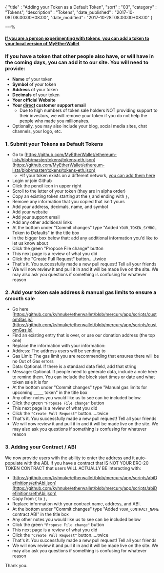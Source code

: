 {
"title"       : "Adding your Token as a Default Token",
"sort"        : "03",
"category"    : "Tokens",
"description" : "Tokens",
"date_published" : "2017-10-08T08:00:00+08:00",
"date_modified"  : "2017-10-28T08:00:00+08:00"
}

---%



#### [If you are a person experimenting with tokens, you can add a token to your local version of MyEtherWallet](https://kb.myetherwallet.com/send/adding-new-token-and-sending-custom-tokens.html)

### If you have a token that other people also have, or will have in the coming days, you can add it to our site. You will need to provide:

*   **Name** of your token
*   **Symbol** of your token
*   **Address** of your token
*   **Decimals** of your token
*   **Your official Website**
*   **Your <span style="text-decoration: underline;">direct</span> customer support email**
    *   Due to high numbers of token sale holders NOT providing support to their investors, we will remove your token if you do not help the people who made you millionaires.
*  Optionally, you may also include your blog, social media sites, chat channels, your logo, etc.

### 1. Submit your Tokens as Default Tokens

*   Go to [https://github.com/MyEtherWallet/ethereum-lists/blob/master/tokens/tokens-eth.json](https://github.com/MyEtherWallet/ethereum-lists/blob/master/tokens/tokens-eth.json)
    *   *If your token exists on a different network, [you can add them here](https://github.com/MyEtherWallet/ethereum-lists/tree/master/tokens)
*   Login or join Github
*   Click the pencil icon in upper right
*   Scroll to the letter of your token (they are in alpha order)
*   Copy an existing token starting at the `{` and ending with `},`
*   Remove any information that you copied that isn't yours
*   Add your address, decimals, name, and symbol
*   Add your website
*   Add your support email
*   Add any other additional links
*   At the bottom under "Commit changes" type "Added `YOUR_TOKEN_SYMBOL` Token to Defaults" in the title box
*   In the bigger box below that: add any additional information you'd like to let us know about
*   Click the green "Propose File change" button
*   This next page is a review of what you did
*   Click the "Create Pull Request" button.....twice
*   That's it. You successfully made a new pull request! Tell all your friends
*   We will now review it and pull it in and it will be made live on the site. We may also ask you questions if something is confusing for whatever reason

### 2. Add your token sale address & manual gas limits to ensure a smooth sale

*   Go here [https://github.com/kvhnuke/etherwallet/blob/mercury/app/scripts/customGas.js](https://github.com/kvhnuke/etherwallet/blob/mercury/app/scripts/customGas.js)
*   Find an existing entry that is over, or use our donation address (the top one)
*   Replace the information with your information:
*   Address: The address users will be sending to
*   Gas Limit: The gas limit you are recommending that ensures there will be no Out of Gas errors
*   Data: Optional. If there is a standard data field, add that string
*   Message: Optional. If people need to generate data, include a note here to remind them. You can include the block start times or date and what token sale it is for
*   At the bottom under "Commit changes" type "Manual gas limits for upcoming _____ token" in the title box
*   Any other notes you would like us to see can be included below.
*   Click the green `"Propose File change"` button
*   This next page is a review of what you did
*   Click the `"Create Pull Request"` button.....twice
*   That's it. You successfully made a new pull request! Tell all your friends
*   We will now review it and pull it in and it will be made live on the site. We may also ask you questions if something is confusing for whatever reason


### 3. Adding your Contract / ABI

We now provide users with the ability to enter the address and it auto-populate with the ABI. If you have a contract that IS NOT YOUR ERC-20 TOKEN CONTRACT that users WILL ACTUALLY BE interacting with:

*   [https://github.com/kvhnuke/etherwallet/blob/mercury/app/scripts/abiDefinitions/ethAbi.json](https://github.com/kvhnuke/etherwallet/blob/mercury/app/scripts/abiDefinitions/ethAbi.json)
*   Copy from `{` to `},`
*   Replace information with your contract name, address, and ABI.
*   At the bottom under "Commit changes" type "Added `YOUR_CONTRACT_NAME` contract ABI" in the title box
*   Any other notes you would like us to see can be included below
*   Click the green `"Propose File change"` button
*   This next page is a review of what you did
*   Click the `"Create Pull Request"` button.....twice
*   That's it. You successfully made a new pull request! Tell all your friends
*   We will now review it and pull it in and it will be made live on the site. We may also ask you questions if something is confusing for whatever reason

Thank you.
